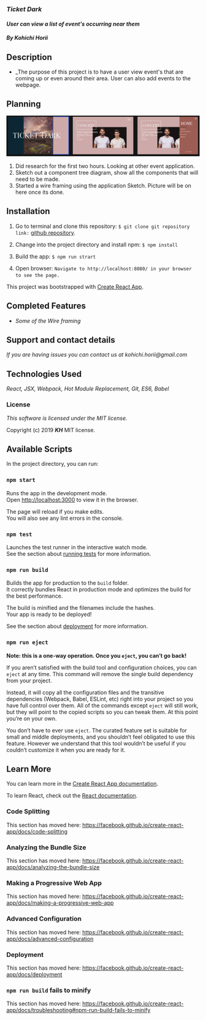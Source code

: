 ### _Ticket Dark_

#### _User can view a list of event's occurring near them_

#### _By Kohichi Horii_

## Description

* _The purpose of this project is to have a user view event's that are coming up or even around their area. User can also add events to the webpage.

## Planning

![](src/assets/images/wireframe.png)

 1. Did research for the first two hours. Looking at other event application.
 2. Sketch out a component tree diagram, show all the components that will need to be made.
 3. Started a wire framing using the application Sketch. Picture will be on here once its done.


## Installation

1. Go to terminal and clone this repository:
`$ git clone git repository link:` [github repository](https://github.com/ko1h/mirai-tap-room.git).

2. Change into the project directory and install npm:
`$ npm install`

3. Build the app:
`$ npm run strart`

4. Open browser:
`Navigate to http://localhost:8080/ in your browser to see the page.`

This project was bootstrapped with [Create React App](https://github.com/facebook/create-react-app).

## Completed Features

* _Some of the Wire framing_


## Support and contact details

_If you are having issues you can contact us at kohichi.horii@gmail.com_

## Technologies Used

_React, JSX, Webpack, Hot Module Replacement, Git, ES6, Babel_

### License

*This software is licensed under the MIT license.*

Copyright (c) 2019 **_KH_** MIT license.


## Available Scripts

In the project directory, you can run:

### `npm start`

Runs the app in the development mode.<br>
Open [http://localhost:3000](http://localhost:3000) to view it in the browser.

The page will reload if you make edits.<br>
You will also see any lint errors in the console.

### `npm test`

Launches the test runner in the interactive watch mode.<br>
See the section about [running tests](https://facebook.github.io/create-react-app/docs/running-tests) for more information.

### `npm run build`

Builds the app for production to the `build` folder.<br>
It correctly bundles React in production mode and optimizes the build for the best performance.

The build is minified and the filenames include the hashes.<br>
Your app is ready to be deployed!

See the section about [deployment](https://facebook.github.io/create-react-app/docs/deployment) for more information.

### `npm run eject`

**Note: this is a one-way operation. Once you `eject`, you can’t go back!**

If you aren’t satisfied with the build tool and configuration choices, you can `eject` at any time. This command will remove the single build dependency from your project.

Instead, it will copy all the configuration files and the transitive dependencies (Webpack, Babel, ESLint, etc) right into your project so you have full control over them. All of the commands except `eject` will still work, but they will point to the copied scripts so you can tweak them. At this point you’re on your own.

You don’t have to ever use `eject`. The curated feature set is suitable for small and middle deployments, and you shouldn’t feel obligated to use this feature. However we understand that this tool wouldn’t be useful if you couldn’t customize it when you are ready for it.

## Learn More

You can learn more in the [Create React App documentation](https://facebook.github.io/create-react-app/docs/getting-started).

To learn React, check out the [React documentation](https://reactjs.org/).

### Code Splitting

This section has moved here: https://facebook.github.io/create-react-app/docs/code-splitting

### Analyzing the Bundle Size

This section has moved here: https://facebook.github.io/create-react-app/docs/analyzing-the-bundle-size

### Making a Progressive Web App

This section has moved here: https://facebook.github.io/create-react-app/docs/making-a-progressive-web-app

### Advanced Configuration

This section has moved here: https://facebook.github.io/create-react-app/docs/advanced-configuration

### Deployment

This section has moved here: https://facebook.github.io/create-react-app/docs/deployment

### `npm run build` fails to minify

This section has moved here: https://facebook.github.io/create-react-app/docs/troubleshooting#npm-run-build-fails-to-minify
